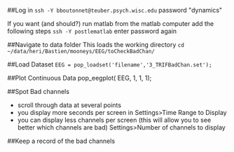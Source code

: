 
##Log in
`ssh -Y bboutonnet@teuber.psych.wisc.edu`
password "dynamics"

If you want (and should?) run matlab from the matlab computer add the following steps
`ssh -Y postlematlab`
enter password again

##Navigate to data folder
This loads the working directory
`cd ~/data/heri/Bastien/mooneys/EEG/toCheckBadChan/`

##Load Dataset
`EEG = pop_loadset('filename','3_TRIFBadChan.set');`

##Plot Continuous Data
pop_eegplot( EEG, 1, 1, 1);

##Spot Bad channels
- scroll through data at several points
- you display more seconds per screen in Settings>Time Range to Display
- you can display less channels per screen (this will allow you to see better which channels are bad) Settings>Number of channels to display

##Keep a record of the bad channels
